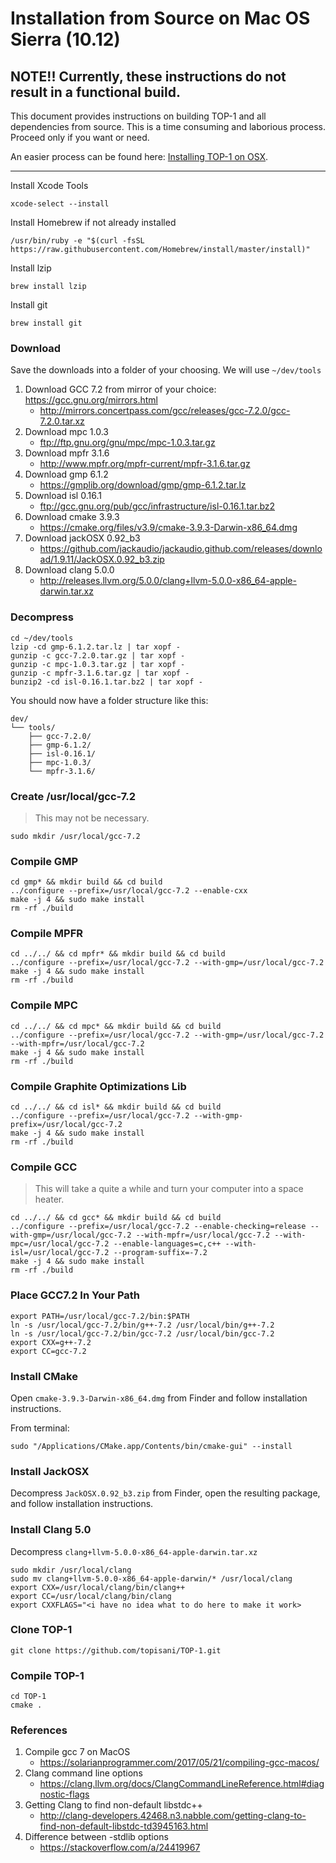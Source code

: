 # Installation from Source on Mac OS Sierra (10.12)

## NOTE!! Currently, these instructions do not result in a functional build.

This document provides instructions on building TOP-1 and all dependencies from source.  This is a time consuming and laborious process.  Proceed only if you want or need.

An easier process can be found here: [Installing TOP-1 on OSX](OSX_INSTALL_BREW.md).

---

Install Xcode Tools
```
xcode-select --install
```

Install Homebrew if not already installed
```
/usr/bin/ruby -e "$(curl -fsSL https://raw.githubusercontent.com/Homebrew/install/master/install)"
```

Install lzip
```
brew install lzip
```

Install git
```
brew install git
```

### Download 

Save the downloads into a folder of your choosing.  We will use ```~/dev/tools```

1. Download GCC 7.2 from mirror of your choice: https://gcc.gnu.org/mirrors.html
    * http://mirrors.concertpass.com/gcc/releases/gcc-7.2.0/gcc-7.2.0.tar.xz
1. Download mpc 1.0.3
    * ftp://ftp.gnu.org/gnu/mpc/mpc-1.0.3.tar.gz
1. Download mpfr 3.1.6
    * http://www.mpfr.org/mpfr-current/mpfr-3.1.6.tar.gz
1. Download gmp 6.1.2
    * https://gmplib.org/download/gmp/gmp-6.1.2.tar.lz
1. Download isl 0.16.1
    * ftp://gcc.gnu.org/pub/gcc/infrastructure/isl-0.16.1.tar.bz2
1. Download cmake 3.9.3
    * https://cmake.org/files/v3.9/cmake-3.9.3-Darwin-x86_64.dmg
1. Download jackOSX 0.92_b3
    * https://github.com/jackaudio/jackaudio.github.com/releases/download/1.9.11/JackOSX.0.92_b3.zip
1. Download clang 5.0.0
    * http://releases.llvm.org/5.0.0/clang+llvm-5.0.0-x86_64-apple-darwin.tar.xz

### Decompress

```
cd ~/dev/tools
lzip -cd gmp-6.1.2.tar.lz | tar xopf -
gunzip -c gcc-7.2.0.tar.gz | tar xopf -
gunzip -c mpc-1.0.3.tar.gz | tar xopf -
gunzip -c mpfr-3.1.6.tar.gz | tar xopf -
bunzip2 -cd isl-0.16.1.tar.bz2 | tar xopf -
```

You should now have a folder structure like this:

```
dev/
└── tools/
    ├── gcc-7.2.0/
    ├── gmp-6.1.2/
    ├── isl-0.16.1/
    ├── mpc-1.0.3/
    └── mpfr-3.1.6/
```

### Create /usr/local/gcc-7.2

> This may not be necessary.

```
sudo mkdir /usr/local/gcc-7.2
```

### Compile GMP

```
cd gmp* && mkdir build && cd build
../configure --prefix=/usr/local/gcc-7.2 --enable-cxx
make -j 4 && sudo make install
rm -rf ./build
```

### Compile MPFR

```
cd ../../ && cd mpfr* && mkdir build && cd build
../configure --prefix=/usr/local/gcc-7.2 --with-gmp=/usr/local/gcc-7.2
make -j 4 && sudo make install
rm -rf ./build
```

### Compile MPC

```
cd ../../ && cd mpc* && mkdir build && cd build
../configure --prefix=/usr/local/gcc-7.2 --with-gmp=/usr/local/gcc-7.2 --with-mpfr=/usr/local/gcc-7.2
make -j 4 && sudo make install
rm -rf ./build
```

### Compile Graphite Optimizations Lib

```
cd ../../ && cd isl* && mkdir build && cd build
../configure --prefix=/usr/local/gcc-7.2 --with-gmp-prefix=/usr/local/gcc-7.2
make -j 4 && sudo make install
rm -rf ./build
```

### Compile GCC

> This will take a quite a while and turn your computer into a space heater.

```
cd ../../ && cd gcc* && mkdir build && cd build
../configure --prefix=/usr/local/gcc-7.2 --enable-checking=release --with-gmp=/usr/local/gcc-7.2 --with-mpfr=/usr/local/gcc-7.2 --with-mpc=/usr/local/gcc-7.2 --enable-languages=c,c++ --with-isl=/usr/local/gcc-7.2 --program-suffix=-7.2
make -j 4 && sudo make install
rm -rf ./build
```

### Place GCC7.2 In Your Path

```
export PATH=/usr/local/gcc-7.2/bin:$PATH
ln -s /usr/local/gcc-7.2/bin/g++-7.2 /usr/local/bin/g++-7.2
ln -s /usr/local/gcc-7.2/bin/gcc-7.2 /usr/local/bin/gcc-7.2
export CXX=g++-7.2
export CC=gcc-7.2
```

### Install CMake

Open ```cmake-3.9.3-Darwin-x86_64.dmg``` from Finder and follow installation instructions.

From terminal:

```
sudo "/Applications/CMake.app/Contents/bin/cmake-gui" --install
```

### Install JackOSX

Decompress ```JackOSX.0.92_b3.zip``` from Finder, open the resulting package, and follow installation instructions.

### Install Clang 5.0

Decompress ```clang+llvm-5.0.0-x86_64-apple-darwin.tar.xz```

```
sudo mkdir /usr/local/clang
sudo mv clang+llvm-5.0.0-x86_64-apple-darwin/* /usr/local/clang
export CXX=/usr/local/clang/bin/clang++
export CC=/usr/local/clang/bin/clang
export CXXFLAGS="<i have no idea what to do here to make it work>
```


### Clone TOP-1

```
git clone https://github.com/topisani/TOP-1.git
```

### Compile TOP-1

```
cd TOP-1
cmake .
```


### References
1. Compile gcc 7 on MacOS
    * https://solarianprogrammer.com/2017/05/21/compiling-gcc-macos/
1. Clang command line options
    * https://clang.llvm.org/docs/ClangCommandLineReference.html#diagnostic-flags
1. Getting Clang to find non-default libstdc++
    * http://clang-developers.42468.n3.nabble.com/getting-clang-to-find-non-default-libstdc-td3945163.html
1. Difference between -stdlib options
    * https://stackoverflow.com/a/24419967
